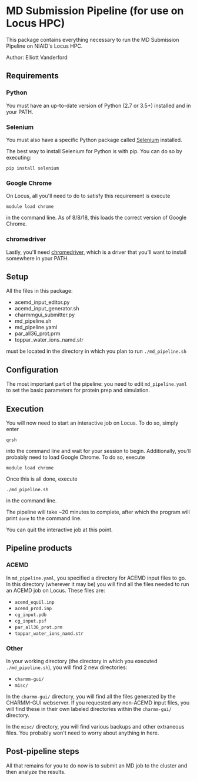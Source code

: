 # MD Submission Pipeline (for use on Locus HPC)

This package contains everything necessary to run the MD Submission Pipeline on NIAID's Locus HPC.

Author: Elliott Vanderford

## Requirements

### Python

You must have an up-to-date version of Python (2.7 or 3.5+) installed and in your PATH.

### Selenium

You must also have a specific Python package called [Selenium](https://www.seleniumhq.org/) installed.

The best way to install Selenium for Python is with pip. You can do so by executing:

	pip install selenium

### Google Chrome

On Locus, all you'll need to do to satisfy this requirement is execute

	module load chrome

in the command line. As of 8/8/18, this loads the correct version of Google Chrome.

### chromedriver

Lastly, you'll need [chromedriver](https://sites.google.com/a/chromium.org/chromedriver/downloads), which is a driver that you'll want to install somewhere in your PATH.

## Setup

All the files in this package:

* acemd_input_editor.py
* acemd_input_generator.sh
* charmmgui_submitter.py
* md_pipeline.sh
* md_pipeline.yaml
* par_all36_prot.prm
* toppar_water_ions_namd.str

must be located in the directory in which you plan to run `./md_pipeline.sh`

## Configuration

The most important part of the pipeline: you need to edit `md_pipeline.yaml` to set the basic parameters for protein prep and simulation.

## Execution

You will now need to start an interactive job on Locus. To do so, simply enter

	qrsh

into the command line and wait for your session to begin. Additionally, you'll probably need to load Google Chrome. To do so, execute

	module load chrome

Once this is all done, execute

	./md_pipeline.sh

in the command line.

The pipeline will take ~20 minutes to complete, after which the program will print `done` to the command line.

You can quit the interactive job at this point.

## Pipeline products

### ACEMD

In `md_pipeline.yaml`, you specified a directory for ACEMD input files to go. In this directory (wherever it may be) you will find all the files needed to run an ACEMD job on Locus. These files are:

* `acemd_equil.inp`
* `acemd_prod.inp`
* `cg_input.pdb`
* `cg_input.psf`
* `par_all36_prot.prm`
* `toppar_water_ions_namd.str`

### Other

In your working directory (the directory in which you executed `./md_pipeline.sh`), you will find 2 new directories:

* `charmm-gui/`
* `misc/`

In the `charmm-gui/` directory, you will find all the files generated by the CHARMM-GUI webserver. If you requested any non-ACEMD input files, you will find these in their own labeled directories within the `charmm-gui/` directory.

In the `misc/` directory, you will find various backups and other extraneous files. You probably won't need to worry about anything in here.

## Post-pipeline steps

All that remains for you to do now is to submit an MD job to the cluster and then analyze the results.
